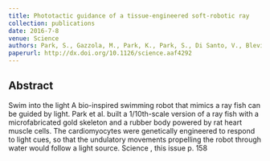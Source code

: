 ```yaml
---
title: Phototactic guidance of a tissue-engineered soft-robotic ray
collection: publications
date: 2016-7-8
venue: Science
authors: Park, S., Gazzola, M., Park, K., Park, S., Di Santo, V., Blevins, E., Lind, J., Campbell, P., Dauth, S., Capulli, A., Pasqualini, F., Ahn, S., Cho, A., Yuan, H., Maoz, B., Vijaykumar, R., Choi, J., Deisseroth, K., Lauder, G., Mahadevan, L., Parker, K.
paperurl: http://dx.doi.org/10.1126/science.aaf4292
---
```

<h2> Abstract </h2>
<jats:title>Swim into the light</jats:title>
          <jats:p>
            A bio-inspired swimming robot that mimics a ray fish can be guided by light. Park
            <jats:italic>et al.</jats:italic>
            built a 1/10th-scale version of a ray fish with a microfabricated gold skeleton and a rubber body powered by rat heart muscle cells. The cardiomyocytes were genetically engineered to respond to light cues, so that the undulatory movements propelling the robot through water would follow a light source.
          </jats:p>
          <jats:p>
            <jats:italic>Science</jats:italic>
            , this issue p.
            <jats:related-article xmlns:xlink="http://www.w3.org/1999/xlink" ext-link-type="doi" issue="6295" page="158" related-article-type="in-this-issue" vol="353" xlink:href="10.1126/science.aaf4292">158</jats:related-article>
          </jats:p>
<p align= "justify">